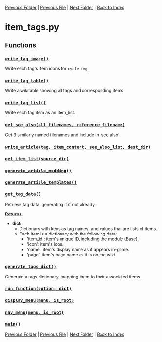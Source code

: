[Previous Folder](../fluids/fluid_article.md) | [Previous File](item_literature_titles.md) | [Next Folder](../lists/body_locations_list.md) | [Back to Index](../../index.md)

# item_tags.py

## Functions

### [`write_tag_image()`](https://github.com/Vaileasys/pz-wiki_parser/blob/main/scripts/items/item_tags.py#L23)

Write each tag's item icons for `cycle-img`.

### [`write_tag_table()`](https://github.com/Vaileasys/pz-wiki_parser/blob/main/scripts/items/item_tags.py#L49)

Write a wikitable showing all tags and corresponding items.

### [`write_tag_list()`](https://github.com/Vaileasys/pz-wiki_parser/blob/main/scripts/items/item_tags.py#L77)

Write each tag item as an item_list.

### [`get_see_also(all_filenames, reference_filename)`](https://github.com/Vaileasys/pz-wiki_parser/blob/main/scripts/items/item_tags.py#L107)

Get 3 similarly named filenames and include in 'see also'

### [`write_article(tag, item_content, see_also_list, dest_dir)`](https://github.com/Vaileasys/pz-wiki_parser/blob/main/scripts/items/item_tags.py#L129)
### [`get_item_list(source_dir)`](https://github.com/Vaileasys/pz-wiki_parser/blob/main/scripts/items/item_tags.py#L170)
### [`generate_article_modding()`](https://github.com/Vaileasys/pz-wiki_parser/blob/main/scripts/items/item_tags.py#L192)
### [`generate_article_templates()`](https://github.com/Vaileasys/pz-wiki_parser/blob/main/scripts/items/item_tags.py#L217)
### [`get_tag_data()`](https://github.com/Vaileasys/pz-wiki_parser/blob/main/scripts/items/item_tags.py#L242)

Retrieve tag data, generating it if not already.


<ins>**Returns:**</ins>
  - **dict:**
      - Dictionary with keys as tag names, and values that are lists of items.
      - Each item is a dictionary with the following data:
        - 'item_id': item's unique ID, including the module (Base).
        - 'icon': item's icon.
        - 'name': item's display name as it appears in-game.
        - 'page': item's page name as it is on the wiki.

### [`generate_tags_dict()`](https://github.com/Vaileasys/pz-wiki_parser/blob/main/scripts/items/item_tags.py#L259)

Generate a tags dictionary, mapping them to their associated items.

### [`run_function(option: dict)`](https://github.com/Vaileasys/pz-wiki_parser/blob/main/scripts/items/item_tags.py#L315)
### [`display_menu(menu, is_root)`](https://github.com/Vaileasys/pz-wiki_parser/blob/main/scripts/items/item_tags.py#L349)
### [`nav_menu(menu, is_root)`](https://github.com/Vaileasys/pz-wiki_parser/blob/main/scripts/items/item_tags.py#L362)
### [`main()`](https://github.com/Vaileasys/pz-wiki_parser/blob/main/scripts/items/item_tags.py#L377)


[Previous Folder](../fluids/fluid_article.md) | [Previous File](item_literature_titles.md) | [Next Folder](../lists/body_locations_list.md) | [Back to Index](../../index.md)
